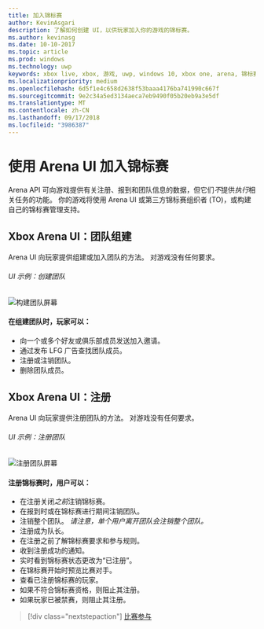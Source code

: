 ```yaml
---
title: 加入锦标赛
author: KevinAsgari
description: 了解如何创建 UI，以供玩家加入你的游戏的锦标赛。
ms.author: kevinasg
ms.date: 10-10-2017
ms.topic: article
ms.prod: windows
ms.technology: uwp
keywords: xbox live, xbox, 游戏, uwp, windows 10, xbox one, arena, 锦标赛, ux
ms.localizationpriority: medium
ms.openlocfilehash: 6d5f1e4c658d2638f53baaa4176ba741990c667f
ms.sourcegitcommit: 9e2c34a5ed3134aeca7eb9490f05b20eb9a3e5df
ms.translationtype: MT
ms.contentlocale: zh-CN
ms.lasthandoff: 09/17/2018
ms.locfileid: "3986387"
---
```

# <a name="join-a-tournament-by-using-the-arena-ui"></a>使用 Arena UI 加入锦标赛

Arena API 可向游戏提供有关注册、报到和团队信息的数据，但它们*不*提供*执行*相关任务的功能。 你的游戏将使用 Arena UI 或第三方锦标赛组织者 (TO)，或构建自己的锦标赛管理支持。

## <a name="xbox-arena-ui-team-formation"></a>Xbox Arena UI：团队组建

Arena UI 向玩家提供组建或加入团队的方法。 对游戏没有任何要求。

###### <a name="ui-example-create-a-team"></a>UI 示例：创建团队

![构建团队屏幕](../../images/arena/arena-ux-create-team.png)

#### <a name="when-forming-a-team-a-gamer-can"></a>在组建团队时，玩家可以：

* 向一个或多个好友或俱乐部成员发送加入邀请。
* 通过发布 LFG 广告查找团队成员。
* 注册或注销团队。
* 删除团队成员。

## <a name="xbox-arena-ui-registration"></a>Xbox Arena UI：注册

Arena UI 向玩家提供注册团队的方法。 对游戏没有任何要求。

###### <a name="ui-example-register-a-team"></a>UI 示例：注册团队

![注册团队屏幕](../../images/arena/arena-ux-register-team.png)

#### <a name="when-registering-for-a-tournament-a-user-can"></a>注册锦标赛时，用户可以：

* 在注册关闭*之前*注销锦标赛。
* 在报到时或在锦标赛进行期间注销团队。
* 注销整个团队。 *请注意，单个用户离开团队会注销整个团队。*
* 注册成为队长。
* 在注册之前了解锦标赛要求和参与规则。
* 收到注册成功的通知。
* 实时看到锦标赛状态更改为“已注册”。
* 在锦标赛开始时预览比赛对手。
* 查看已注册锦标赛的玩家。
* 如果不符合锦标赛资格，则阻止其注册。
* 如果玩家已被禁赛，则阻止其注册。

> [!div class="nextstepaction"]
> [比赛参与](arena-ux-match-engagement.md)
